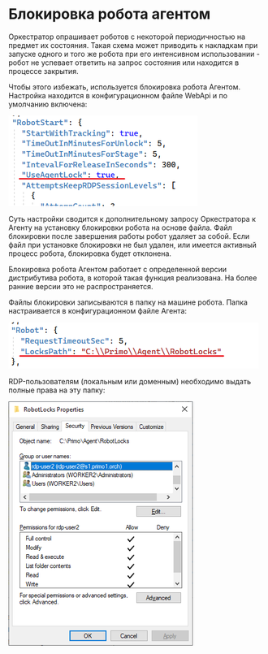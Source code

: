# Блокировка робота агентом
Оркестратор опрашивает роботов с некоторой периодичностью на предмет их состояния. Такая схема может приводить к накладкам при запуске одного и того же робота при его интенсивном использовании - робот не успевает ответить на запрос состояния или находится в процессе закрытия. 

Чтобы этого избежать, используется блокировка робота Агентом. Настройка находится в конфигурационном файле WebApi и по умолчанию включена:

![](../resources/fine-tuning/block-robot-by-agent-1.png)

Суть настройки сводится к дополнительному запросу Оркестратора к Агенту на установку блокировки робота на основе файла. Файл блокировки после завершения работы робот удаляет за собой. Если файл при установке блокировки не был удален, или имеется активный процесс робота, блокировка будет отклонена.

Блокировка робота Агентом работает с определенной версии дистрибутива робота, в которой такая функция реализована. На более ранние версии это не распространяется. 

Файлы блокировки записываются в папку на машине робота. Папка настраивается в конфигурационном файле Агента:
  
![](../resources/fine-tuning/block-robot-by-agent-2.png)

RDP-пользователям (локальным или доменным) необходимо выдать полные права на эту папку:

![](../resources/fine-tuning/block-robot-by-agent-3.png)
